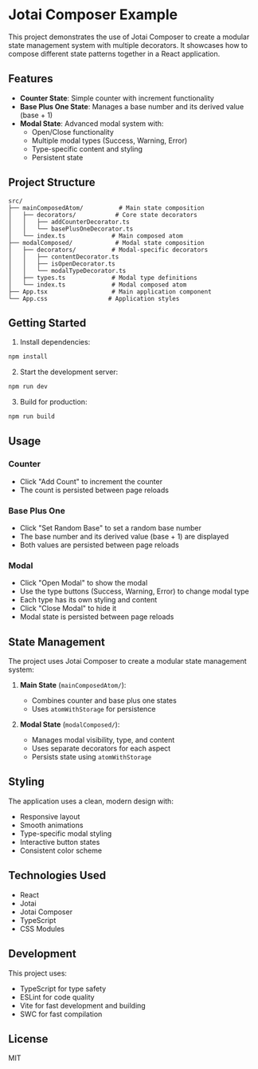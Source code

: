 <!-- @format -->

# Jotai Composer Example

This project demonstrates the use of Jotai Composer to create a modular state management system with multiple decorators. It showcases how to compose different state patterns together in a React application.

## Features

- **Counter State**: Simple counter with increment functionality
- **Base Plus One State**: Manages a base number and its derived value (base + 1)
- **Modal State**: Advanced modal system with:
  - Open/Close functionality
  - Multiple modal types (Success, Warning, Error)
  - Type-specific content and styling
  - Persistent state

## Project Structure

```
src/
├── mainComposedAtom/          # Main state composition
│   ├── decorators/           # Core state decorators
│   │   ├── addCounterDecorator.ts
│   │   └── basePlusOneDecorator.ts
│   └── index.ts             # Main composed atom
├── modalComposed/            # Modal state composition
│   ├── decorators/          # Modal-specific decorators
│   │   ├── contentDecorator.ts
│   │   ├── isOpenDecorator.ts
│   │   └── modalTypeDecorator.ts
│   ├── types.ts             # Modal type definitions
│   └── index.ts             # Modal composed atom
├── App.tsx                  # Main application component
└── App.css                 # Application styles
```

## Getting Started

1. Install dependencies:

```bash
npm install
```

2. Start the development server:

```bash
npm run dev
```

3. Build for production:

```bash
npm run build
```

## Usage

### Counter

- Click "Add Count" to increment the counter
- The count is persisted between page reloads

### Base Plus One

- Click "Set Random Base" to set a random base number
- The base number and its derived value (base + 1) are displayed
- Both values are persisted between page reloads

### Modal

- Click "Open Modal" to show the modal
- Use the type buttons (Success, Warning, Error) to change modal type
- Each type has its own styling and content
- Click "Close Modal" to hide it
- Modal state is persisted between page reloads

## State Management

The project uses Jotai Composer to create a modular state management system:

1. **Main State** (`mainComposedAtom/`):

   - Combines counter and base plus one states
   - Uses `atomWithStorage` for persistence

2. **Modal State** (`modalComposed/`):
   - Manages modal visibility, type, and content
   - Uses separate decorators for each aspect
   - Persists state using `atomWithStorage`

## Styling

The application uses a clean, modern design with:

- Responsive layout
- Smooth animations
- Type-specific modal styling
- Interactive button states
- Consistent color scheme

## Technologies Used

- React
- Jotai
- Jotai Composer
- TypeScript
- CSS Modules

## Development

This project uses:

- TypeScript for type safety
- ESLint for code quality
- Vite for fast development and building
- SWC for fast compilation

## License

MIT
